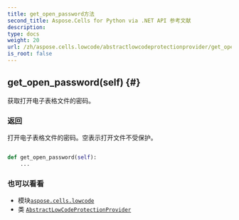 ```yaml
---
title: get_open_password方法
second_title: Aspose.Cells for Python via .NET API 参考文献
description:
type: docs
weight: 20
url: /zh/aspose.cells.lowcode/abstractlowcodeprotectionprovider/get_open_password/
is_root: false
---
```

##  get_open_password(self) {#}
获取打开电子表格文件的密码。


### 返回

打开电子表格文件的密码。空表示打开文件不受保护。


```python

def get_open_password(self):
    ...
```





### 也可以看看
* 模块[`aspose.cells.lowcode`](../../)
* 类 [`AbstractLowCodeProtectionProvider`](/cells/python-net/zh/aspose.cells.lowcode/abstractlowcodeprotectionprovider)
